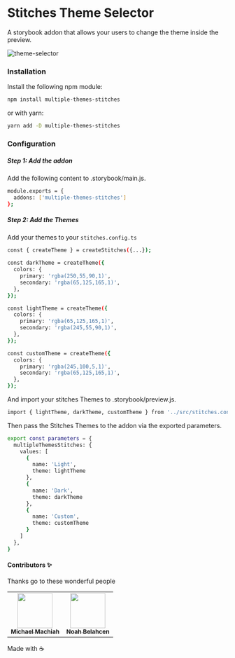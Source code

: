 # Stitches Theme Selector

A storybook addon that allows your users to change the theme inside the preview.

![theme-selector](https://user-images.githubusercontent.com/15915214/163733365-04145f35-6c0b-4565-ab32-bcc0545c7405.gif)

### Installation

Install the following npm module:
```bash
npm install multiple-themes-stitches
```
or with yarn:
```bash
yarn add -D multiple-themes-stitches
```

### Configuration

##### Step 1: Add the addon
Add the following content to .storybook/main.js.
```bash
module.exports = {
  addons: ['multiple-themes-stitches']
};
```

##### Step 2: Add the Themes
Add your themes to your ```stitches.config.ts```
```bash
const { createTheme } = createStitches({...});

const darkTheme = createTheme({
  colors: {
    primary: 'rgba(250,55,90,1)',
    secondary: 'rgba(65,125,165,1)',
  },
});

const lightTheme = createTheme({
  colors: {
    primary: 'rgba(65,125,165,1)',
    secondary: 'rgba(245,55,90,1)',
  },
});

const customTheme = createTheme({
  colors: {
    primary: 'rgba(245,100,5,1)',
    secondary: 'rgba(65,125,165,1)',
  },
});
```
And import your stitches Themes to .storybook/preview.js.
```bash
import { lightTheme, darkTheme, customTheme } from '../src/stitches.config'
```
Then pass the Stitches Themes to the addon via the exported parameters.
```bash
export const parameters = {
  multipleThemesStitches: {
    values: [
      { 
        name: 'Light', 
        theme: lightTheme
      },
      { 
        name: 'Dark', 
        theme: darkTheme
      },
      { 
        name: 'Custom', 
        theme: customTheme
      }
    ]
  },
}
```

#### Contributors ✨
Thanks go to these wonderful people
<table>
  <tr>
    <td align="center">
      <a href="https://github.com/MichaelDM">
        <img src="https://avatars.githubusercontent.com/u/12537128?v=4" width="80px;" alt="" />
        <br />
        <sub>
          <b>Michael Machiah</b>
        </sub>
      </a>
    </td>
    <td align="center">
      <a href="https://github.com/Noah-Lc">
        <img src="https://avatars.githubusercontent.com/u/15915214?v=4" width="80px;" alt="" />
        <br />
        <sub>
          <b>Noah Belahcen</b>
        </sub>
      </a>
    </td>  
  </tr>
</table>

Made with ☕